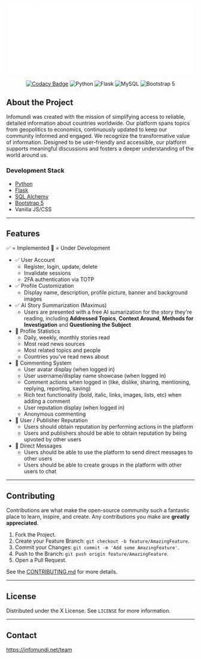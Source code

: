 <div align="center">

![Infomundi Logo](https://raw.githubusercontent.com/behindsecurity/behindsecurity/refs/heads/main/images/infomundi-nobg.webp)

[![Codacy Badge](https://app.codacy.com/project/badge/Grade/3549171b5ed14423b31b3138afdf80ee)](https://app.codacy.com?utm_source=gh&utm_medium=referral&utm_content=&utm_campaign=Badge_grade)
![Python](https://img.shields.io/badge/Python-3.12.7-blue?style=social&logo=python&logoColor=black)
![Flask](https://img.shields.io/badge/3.1.0-black?style=social&logo=flask&logoColor=black&label=Flask)
![MySQL](https://img.shields.io/badge/MySQL-9.0.1-blue?style=social&logo=mysql&logoColor=black)
![Bootstrap 5](https://img.shields.io/badge/5.3.x-blue?style=social&logo=bootstrap&logoColor=black&label=Bootstrap)

</div>

## About the Project

Infomundi was created with the mission of simplifying access to reliable, detailed information about countries worldwide. Our platform spans topics from geopolitics to economics, continuously updated to keep our community informed and engaged. We recognize the transformative value of information. Designed to be user-friendly and accessible, our platform supports meaningful discussions and fosters a deeper understanding of the world around us.

### Development Stack

- [Python](https://www.python.org/)
- [Flask](https://flask.palletsprojects.com/en/stable/)
- [SQL Alchemy](https://www.sqlalchemy.org/)
- [Bootstrap 5](https://getbootstrap.com/)
- Vanilla JS/CSS

---

## Features

✅ = Implemented
🚧 = Under Development

- ✅ User Account
	- Register, login, update, delete
	- Invalidate sessions
	- 2FA authentication via TOTP
- ✅ Profile Customization
	- Display name, description, profile picture, banner and background images
- ✅ AI Story Summarization (Maximus)
	- Users are presented with a free AI sumarization for the story they're reading, including **Addressed Topics**, **Context Around**, **Methods for Investigation** and **Questioning the Subject**
- 🚧 Profile Statistics
	- Daily, weekly, monthly stories read
	- Most read news sources
	- Most related topics and people
	- Countries you've read news about
- 🚧 Commenting System
	- User avatar display (when logged in)
	- User username/display name showcase (when logged in)
	- Comment actions when logged in (like, dislike, sharing, mentioning, replying, reporting, saving)
	- Rich text functionality (bold, italic, links, images, lists, etc) when adding a comment
	- User reputation display (when logged in)
	- Anonymous commenting
- 🚧 User / Publisher Reputation
	- Users should obtain reputation by performing actions in the platform
	- Users and publishers should be able to obtain reputation by being upvoted by other users
- 🚧 Direct Messages
	- Users should be able to use the platform to send direct messages to other users
	- Users should be able to create groups in the platform with other users to chat

---


## Contributing

Contributions are what make the open-source community such a fantastic place to learn, inspire, and create. Any contributions you make are **greatly appreciated**.

1. Fork the Project.
2. Create your Feature Branch: `git checkout -b feature/AmazingFeature`.
3. Commit your Changes: `git commit -m 'Add some AmazingFeature'`.
4. Push to the Branch: `git push origin feature/AmazingFeature`.
5. Open a Pull Request.

See the [CONTRIBUTING.md](CONTRIBUTING.md) for more details.

---

## License

Distributed under the X License. See `LICENSE` for more information.

---

## Contact

<https://infomundi.net/team>

